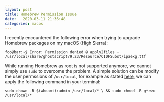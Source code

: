 ```yaml
---
layout: post
title: Homebrew Permission Issue
date:   2020-03-11 21:36:48
categories: macos
---
```


I recently encountered the following error when trying to upgrade Homebrew packages on my macOS (High Sierra):

```console
foo@bar:~$ Error: Permission denied @ apply2files - /usr/local/share/ghostscript/9.23/Resource/CIDFSubst/ipaexg.ttf
```

While running Homebrew as root is not supported anymore, we cannot simply use `sudo` to overcome the problem. A simple solution can be modify the user permssions of `/usr/local`, for example as stated [here](https://github.com/Homebrew/homebrew-core/issues/45009), we can apply the following command in your terminal:

`sudo chown -R $(whoami):admin /usr/local/* \
&& sudo chmod -R g+rwx /usr/local/*`
